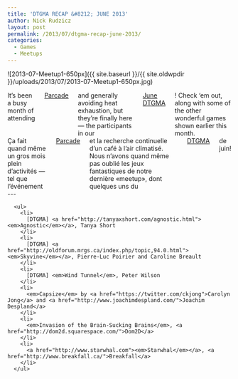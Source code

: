 ```yaml
---
title: 'DTGMA RECAP &#8212; JUNE 2013'
author: Nick Rudzicz
layout: post
permalink: /2013/07/dtgma-recap-june-2013/
categories:
  - Games
  - Meetups
---
```

![2013-07-Meetup1-650px]({{ site.baseurl }}/{{ site.oldwpdir }}/uploads/2013/07/2013-07-Meetup1-650px.jpg)

<div class="large-6 columns ">
It&#8217;s been a busy month of attending <a href="https://www.facebook.com/events/485016204923131/">Parcade</a> and generally avoiding heat exhaustion, but they&#8217;re finally here &#8212; the participants in our <a href="http://oldforum.mrgs.ca/index.php/topic,91.0.html">June DTGMA</a>! Check &#8216;em out, along with some of the other wonderful games shown earlier this month.
</div><div class="large-6 columns ">
&Ccedil;a fait quand m&ecirc;me un gros mois plein d&#8217;activit&eacute;s &#8212; tel que l&#8217;&eacute;v&eacute;nement <a href="https://www.facebook.com/events/485016204923131/">Parcade</a> et la recherche continuelle d&#8217;un caf&eacute; &agrave; l&#8217;air climatis&eacute;. Nous n&#8217;avons quand m&ecirc;me pas oubli&eacute; les jeux fantastiques de notre derni&egrave;re &laquo;meetup&raquo;, dont quelques uns du <a href="http://oldforum.mrgs.ca/index.php/topic,91.0.html">DTGMA</a> de juin!<br /> </div>
---
      
      <ul>
        <li>
          [DTGMA] <a href="http://tanyaxshort.com/agnostic.html"><em>Agnostic</em></a>, Tanya Short
        </li>
        <li>
          [DTGMA] <a href="http://oldforum.mrgs.ca/index.php/topic,94.0.html"><em>Skyvine</em></a>, Pierre-Luc Poirier and Caroline Breault
        </li>
        <li>
          [DTGMA] <em>Wind Tunnel</em>, Peter Wilson
        </li>
        <li>
          <em>Capsize</em> by <a href="https://twitter.com/ckjong">Carolyn Jong</a> and <a href="http://www.joachimdespland.com/">Joachim Despland</a>
        </li>
        <li>
          <em>Invasion of the Brain-Sucking Brains</em>, <a href="http://dom2d.squarespace.com/">Dom2D</a>
        </li>
        <li>
          <a href="http://www.starwhal.com"><em>Starwhal</em></a>, <a href="http://www.breakfall.ca/">Breakfall</a>
        </li>
      </ul>
&nbsp;
